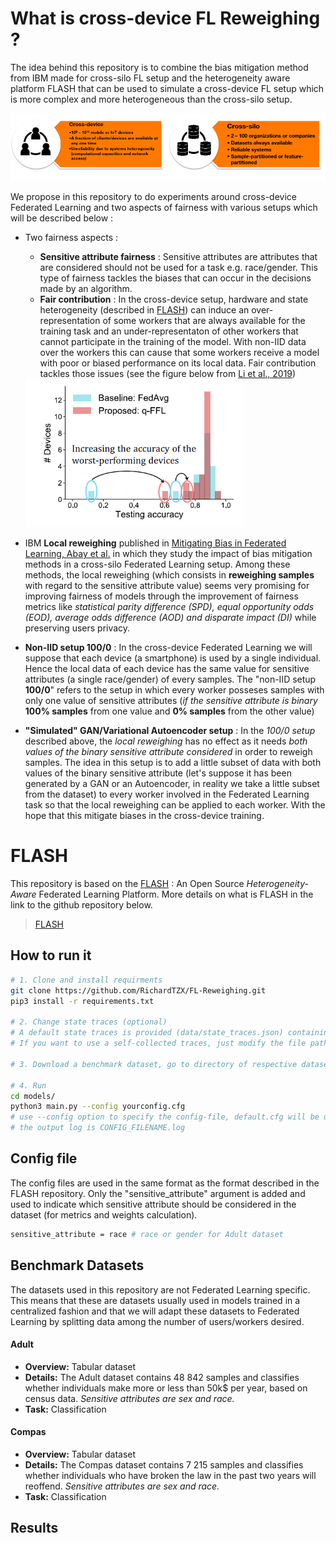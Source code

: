 # What is cross-device FL Reweighing ?

The idea behind this repository is to combine the bias mitigation method from IBM made for cross-silo FL setup and the heterogeneity aware platform FLASH that can be used to simulate a cross-device FL setup which is more complex and more heterogeneous than the cross-silo setup.

<img src="/images/cross-device-and-cross-silo-comparison.png" alt="cross-device-and-cross-silo-comparison"/>

We propose in this repository to do experiments around cross-device Federated Learning and two aspects of fairness with various setups which will be described below :
- Two fairness aspects : 
    - **Sensitive attribute fairness** : Sensitive attributes are attributes that are considered should not be used for a task e.g. race/gender. This type of fairness tackles the biases that can occur in the decisions made by an algorithm.
    - **Fair contribution** : In the cross-device setup, hardware and state heterogeneity (described in [FLASH](https://github.com/PKU-Chengxu/FLASH)) can induce an over-representation of some workers that are always available for the training task and an under-representaton of other workers that cannot participate in the training of the model. With non-IID data over the workers this can cause that some workers receive a model with poor or biased performance on its local data. Fair contribution tackles those issues (see the figure below from [Li et al., 2019](https://arxiv.org/abs/1905.10497))
    
     <img src="/images/fair-resource-allocation.png" alt="cross-device-and-cross-silo-comparison" width="350" class ="center">

- IBM **Local reweighing** published in [Mitigating Bias in Federated Learning, Abay et al.](https://arxiv.org/abs/2012.02447) in which they study the impact of bias mitigation methods in a cross-silo Federated Learning setup. Among these methods, the local reweighing (which consists in **reweighing samples** with regard to the sensitive attribute value) seems very promising for improving fairness of models through the improvement of fairness metrics like *statistical parity difference (SPD), equal opportunity odds (EOD), average odds difference (AOD) and disparate impact (DI)* while preserving users privacy.   

- **Non-IID setup 100/0** : In the cross-device Federated Learning we will suppose that each device (a smartphone) is used by a single individual. Hence the local data of each device has the same value for sensitive attributes (a single race/gender) of every samples. The "non-IID setup **100/0**" refers to the setup in which every worker posseses samples with only one value of sensitive attributes (*if the sensitive attribute is binary* **100% samples** from one value and **0% samples** from the other value) 

- **"Simulated" GAN/Variational Autoencoder setup** : In the *100/0 setup* described above, the *local reweighing* has no effect as it needs *both values of the binary sensitive attribute considered* in order to reweigh samples. The idea in this setup is to add a little subset of data with both values of the binary sensitive attribute (let's suppose it has been generated by a GAN or an Autoencoder, in reality we take a little subset from the dataset) to every worker involved in the Federated Learning task so that the local reweighing can be applied to each worker. With the hope that this mitigate biases in the cross-device training.

 # FLASH
This repository is based on the [FLASH](https://github.com/PKU-Chengxu/FLASH)  : An Open Source *Heterogeneity-Aware* Federated Learning Platform. More details on what is FLASH in the link to the github repository below.
>  [FLASH](https://github.com/PKU-Chengxu/FLASH)

## How to run it 

```bash
# 1. Clone and install requirments
git clone https://github.com/RichardTZX/FL-Reweighing.git
pip3 install -r requirements.txt

# 2. Change state traces (optional)
# A default state traces is provided (data/state_traces.json) containing 1000 devices' data. 
# If you want to use a self-collected traces, just modify the file path in [models/client.py](models/client.py), i.e. with open('/path/to/state_traces.json', 'r', encoding='utf-8') as f: 

# 3. Download a benchmark dataset, go to directory of respective dataset `data/$DATASET` for instructions on generating the benchmark dataset

# 4. Run
cd models/
python3 main.py --config yourconfig.cfg
# use --config option to specify the config-file, default.cfg will be used if not specified
# the output log is CONFIG_FILENAME.log
```

## Config file

The config files are used in the same format as the format described in the FLASH repository. Only the "sensitive_attribute" argument is added and used to indicate which sensitive attribute should be considered in the dataset (for metrics and weights calculation).
```bash
sensitive_attribute = race # race or gender for Adult dataset
```

## Benchmark Datasets

The datasets used in this repository are not Federated Learning specific. This means that these are datasets usually used in models trained in a centralized fashion and that we will adapt these datasets to Federated Learning by splitting data among the number of users/workers desired.

#### Adult

- **Overview:** Tabular dataset
- **Details:** The Adult dataset contains 48 842 samples and classifies whether individuals make more or less than 50k$ per year, based on census data. *Sensitive attributes are sex and race.*
- **Task:** Classification



#### Compas

- **Overview:** Tabular dataset
- **Details:** The Compas dataset contains 7 215 samples and classifies whether individuals who have broken the law in the past two years will reoffend. *Sensitive attributes are sex and race.*
- **Task:** Classification 

## Results